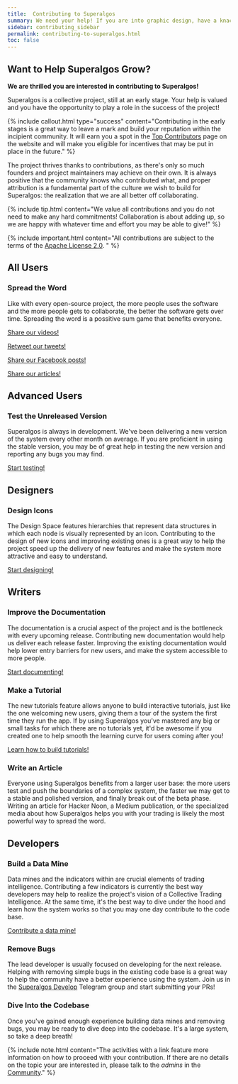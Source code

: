 ```yaml
---
title:  Contributing to Superalgos
summary: We need your help! If you are into graphic design, have a knack for writing in English, are a power user of Superalgos, or are a developer, you can help!
sidebar: contributing_sidebar
permalink: contributing-to-superalgos.html
toc: false
---
```


## Want to Help Superalgos Grow?

**We are thrilled you are interested in contributing to Superalgos!**

Superalgos is a collective project, still at an early stage. Your help is valued and you have the opportunity to play a role in the success of the project! 

{% include callout.html type="success" content="Contributing in the early stages is a great way to leave a mark and build your reputation within the incipient community. It will earn you a spot in the <a href='https://superalgos.org/about-contributors.shtml' target='_blank'>Top Contributors</a> page on the website and will make you eligible for incentives that may be put in place in the future." %}

The project thrives thanks to contributions, as there's only so much founders and project maintainers may achieve on their own. It is always positive that the community knows who contributed what, and proper attribution is a fundamental part of the culture we wish to build for Superalgos: the realization that we are all better off collaborating.

{% include tip.html content="We value all contributions and you do not need to make any hard commitments! Collaboration is about adding up, so we are happy with whatever time and effort you may be able to give!" %}

{% include important.html content="All contributions are subject to the terms of the <a href='https://github.com/Superalgos/Superalgos/blob/master/LICENSE' rel='nofollow' rel='noopener' target='_blank'>Apache License 2.0</a>. " %}

## All Users

### Spread the Word

Like with every open-source project, the more people uses the software and the more people gets to collaborate, the better the software gets over time. Spreading the word is a possitive sum game that benefits everyone. 

<a href='https://www.youtube.com/channel/UCmYSGbB151xFQPNxj7KfKBg' rel='noopener' target='_blank'>Share our videos!</a>

<a href='https://twitter.com/superalgos' rel='noopener' target='_blank'>Retweet our tweets!</a>

<a href='https://www.facebook.com/superalgos' rel='noopener' target='_blank'>Share our Facebook posts!</a>

<a href='https://superalgos.org/media-articles.shtml' target='_blank'>Share our articles!</a>

## Advanced Users

### Test the Unreleased Version

Superalgos is always in development. We've been delivering a new version of the system every other month on average. If you are proficient in using the stable version, you may be of great help in testing the new version and reporting any bugs you may find.

<a href='contributing-testing.html'>Start testing!</a>

## Designers

### Design Icons

The Design Space features hierarchies that represent data structures in which each node is visually represented by an icon. Contributing to the design of new icons and improving existing ones is a great way to help the project speed up the delivery of new features and make the system more attractive and easy to understand.

<a href='contributing-icons.html'>Start designing!</a>

## Writers

### Improve the Documentation

The documentation is a crucial aspect of the project and is the bottleneck with every upcoming release. Contributing new documentation would help us deliver each release faster. Improving the existing documentation would help lower entry barriers for new users, and make the system accessible to more people.

<a href='contributing-documentation.html'>Start documenting!</a>

### Make a Tutorial

The new tutorials feature allows anyone to build interactive tutorials, just like the one welcoming new users, giving them a tour of the system the first time they run the app. If by using Superalgos you've mastered any big or small tasks for which there are no tutorials yet, it'd be awesome if you created one to help smooth the learning curve for users coming after you!

<a href='suite-tutorials.html'>Learn how to build tutorials!</a>

### Write an Article

Everyone using Superalgos benefits from a larger user base: the more users test and push the boundaries of a complex system, the faster we may get to a stable and polished version, and finally break out of the beta phase. Writing an article for Hacker Noon, a Medium publication, or the specialized media about how Superalgos helps you with your trading is likely the most powerful way to spread the word.

## Developers

### Build a Data Mine

Data mines and the indicators within are crucial elements of trading intelligence. Contributing a few indicators is currently the best way developers may help to realize the project's vision of a Collective Trading Intelligence. At the same time, it's the best way to dive under the hood and learn how the system works so that you may one day contribute to the code base.

<a href='contributing-indicators.html'>Contribute a data mine!</a>

### Remove Bugs

The lead developer is usually focused on developing for the next release. Helping with removing simple bugs in the existing code base is a great way to help the community have a better experience using the system. Join us in the <a href='https://t.me/superalgosdevelop' rel='nofollow' rel='noopener' target='_blank'>Superalgos Develop</a> Telegram group and start submitting your PRs!

### Dive Into the Codebase

Once you've gained enough experience building data mines and removing bugs, you may be ready to dive deep into the codebase. It's a large system, so take a deep breath!

{% include note.html content="The activities with a link feature more information on how to proceed with your contribution. If there are no details on the topic your are interested in, please talk to the *admins* in the <a href='https://t.me/superalgoscommunity' rel='nofollow' rel='noopener' target='_blank'>Community</a>." %}